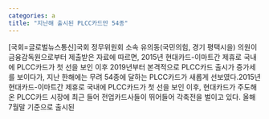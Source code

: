 ```yaml
---
categories: a
title: "지난해 출시된 PLCC카드만 54종"
---
```

[국회=글로벌뉴스통신]국회 정무위원회 소속 유의동(국민의힘, 경기 평택시을) 의원이 금융감독원으로부터 제출받은 자료에 따르면, 2015년 현대카드-이마트간 제휴로 국내에 PLCC카드가 첫 선을 보인 이후 2019년부터 본격적으로 PLCC카드 출시가 증가세를 보이다가, 지난 한해에는 무려 54종에 달하는 PLCC카드가 새롭게 선보였다.2015년 현대카드-이마트간 제휴로 국내에 PLCC카드가 첫 선을 보인 이후, 현대카드가 주도해온 PLCC카드 시장에 최근 들어 전업카드사들이 뛰어들어 각축전을 벌이고 있다. 올해 7월말 기준으로 출시된